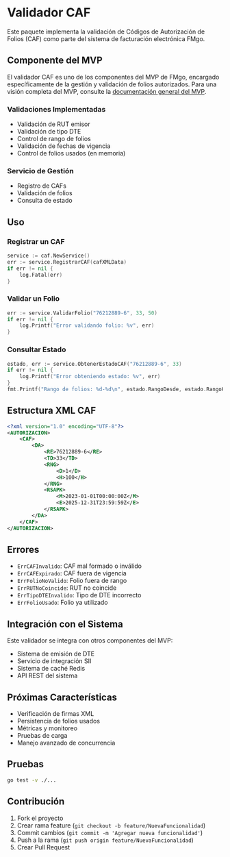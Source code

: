 # Validador CAF

Este paquete implementa la validación de Códigos de Autorización de Folios (CAF) como parte del sistema de facturación electrónica FMgo.

## Componente del MVP

El validador CAF es uno de los componentes del MVP de FMgo, encargado específicamente de la gestión y validación de folios autorizados. Para una visión completa del MVP, consulte la [documentación general del MVP](../../docs/mvp/README.md).

### Validaciones Implementadas
- Validación de RUT emisor
- Validación de tipo DTE
- Control de rango de folios
- Validación de fechas de vigencia
- Control de folios usados (en memoria)

### Servicio de Gestión
- Registro de CAFs
- Validación de folios
- Consulta de estado

## Uso

### Registrar un CAF
```go
service := caf.NewService()
err := service.RegistrarCAF(cafXMLData)
if err != nil {
    log.Fatal(err)
}
```

### Validar un Folio
```go
err := service.ValidarFolio("76212889-6", 33, 50)
if err != nil {
    log.Printf("Error validando folio: %v", err)
}
```

### Consultar Estado
```go
estado, err := service.ObtenerEstadoCAF("76212889-6", 33)
if err != nil {
    log.Printf("Error obteniendo estado: %v", err)
}
fmt.Printf("Rango de folios: %d-%d\n", estado.RangoDesde, estado.RangoHasta)
```

## Estructura XML CAF
```xml
<?xml version="1.0" encoding="UTF-8"?>
<AUTORIZACION>
    <CAF>
        <DA>
            <RE>76212889-6</RE>
            <TD>33</TD>
            <RNG>
                <D>1</D>
                <H>100</H>
            </RNG>
            <RSAPK>
                <M>2023-01-01T00:00:00Z</M>
                <E>2025-12-31T23:59:59Z</E>
            </RSAPK>
        </DA>
    </CAF>
</AUTORIZACION>
```

## Errores
- `ErrCAFInvalido`: CAF mal formado o inválido
- `ErrCAFExpirado`: CAF fuera de vigencia
- `ErrFolioNoValido`: Folio fuera de rango
- `ErrRUTNoCoincide`: RUT no coincide
- `ErrTipoDTEInvalido`: Tipo de DTE incorrecto
- `ErrFolioUsado`: Folio ya utilizado

## Integración con el Sistema
Este validador se integra con otros componentes del MVP:
- Sistema de emisión de DTE
- Servicio de integración SII
- Sistema de caché Redis
- API REST del sistema

## Próximas Características
- Verificación de firmas XML
- Persistencia de folios usados
- Métricas y monitoreo
- Pruebas de carga
- Manejo avanzado de concurrencia

## Pruebas
```bash
go test -v ./...
```

## Contribución
1. Fork el proyecto
2. Crear rama feature (`git checkout -b feature/NuevaFuncionalidad`)
3. Commit cambios (`git commit -m 'Agregar nueva funcionalidad'`)
4. Push a la rama (`git push origin feature/NuevaFuncionalidad`)
5. Crear Pull Request 